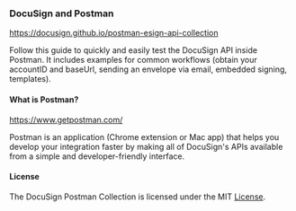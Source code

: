 
### DocuSign and Postman 

https://docusign.github.io/postman-esign-api-collection

Follow this guide to quickly and easily test the DocuSign API inside Postman. It includes examples for common workflows (obtain your accountID and baseUrl, sending an envelope via email, embedded signing, templates). 


#### What is Postman? 

https://www.getpostman.com/

Postman is an application (Chrome extension or Mac app) that helps you develop your integration faster by making all of DocuSign's APIs available from a simple and developer-friendly interface. 


#### License 

The DocuSign Postman Collection is licensed under the MIT [License](LICENSE).